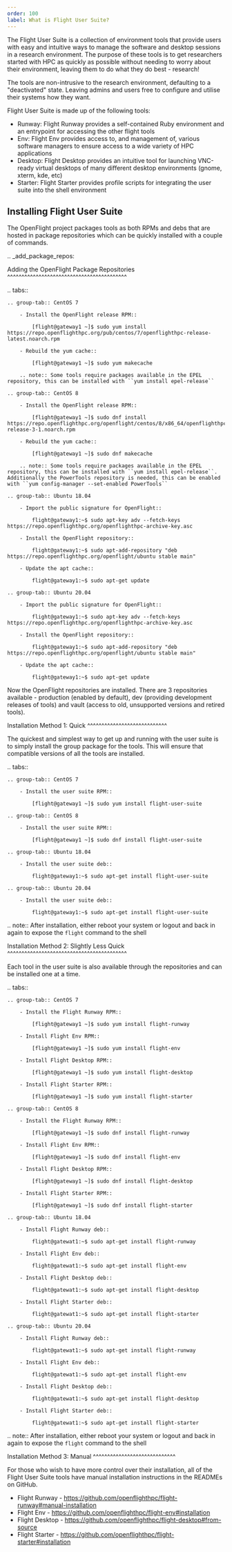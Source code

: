 ```yaml
---
order: 100
label: What is Flight User Suite?
---
```


The Flight User Suite is a collection of environment tools that provide users with easy and intuitive ways to manage the software and desktop sessions in a research environment. The purpose of these tools is to get researchers started with HPC as quickly as possible without needing to worry about their environment, leaving them to do what they do best - research!

The tools are non-intrusive to the research environment, defaulting to a "deactivated" state. Leaving admins and users free to configure and utilise their systems how they want.

Flight User Suite is made up of the following tools:

- Runway: Flight Runway provides a self-contained Ruby environment and an entrypoint for accessing the other flight tools
- Env: Flight Env provides access to, and management of, various software managers to ensure access to a wide variety of HPC applications
- Desktop: Flight Desktop provides an intuitive tool for launching VNC-ready virtual desktops of many different desktop environments (gnome, xterm, kde, etc)
- Starter: Flight Starter provides profile scripts for integrating the user suite into the shell environment

## Installing Flight User Suite


The OpenFlight project packages tools as both RPMs and debs that are hosted in package repositories which can be quickly installed with a couple of commands. 

.. _add_package_repos:

Adding the OpenFlight Package Repositories
^^^^^^^^^^^^^^^^^^^^^^^^^^^^^^^^^^^^^^^^^^

.. tabs:: 

    .. group-tab:: CentOS 7

        - Install the OpenFlight release RPM::

            [flight@gateway1 ~]$ sudo yum install https://repo.openflighthpc.org/pub/centos/7/openflighthpc-release-latest.noarch.rpm

        - Rebuild the yum cache::

            [flight@gateway1 ~]$ sudo yum makecache

        .. note:: Some tools require packages available in the EPEL repository, this can be installed with ``yum install epel-release``

    .. group-tab:: CentOS 8

        - Install the OpenFlight release RPM::

            [flight@gateway1 ~]$ sudo dnf install https://repo.openflighthpc.org/openflight/centos/8/x86_64/openflighthpc-release-3-1.noarch.rpm

        - Rebuild the yum cache::

            [flight@gateway1 ~]$ sudo dnf makecache

        .. note:: Some tools require packages available in the EPEL repository, this can be installed with ``yum install epel-release``. Additionally the PowerTools repository is needed, this can be enabled with ``yum config-manager --set-enabled PowerTools``

    .. group-tab:: Ubuntu 18.04

        - Import the public signature for OpenFlight::

            flight@gateway1:~$ sudo apt-key adv --fetch-keys https://repo.openflighthpc.org/openflighthpc-archive-key.asc

        - Install the OpenFlight repository::

            flight@gateway1:~$ sudo apt-add-repository "deb https://repo.openflighthpc.org/openflight/ubuntu stable main"

        - Update the apt cache::

            flight@gateway1:~$ sudo apt-get update

    .. group-tab:: Ubuntu 20.04

        - Import the public signature for OpenFlight::

            flight@gateway1:~$ sudo apt-key adv --fetch-keys https://repo.openflighthpc.org/openflighthpc-archive-key.asc

        - Install the OpenFlight repository::

            flight@gateway1:~$ sudo apt-add-repository "deb https://repo.openflighthpc.org/openflight/ubuntu stable main"

        - Update the apt cache::

            flight@gateway1:~$ sudo apt-get update

Now the OpenFlight repositories are installed. There are 3 repositories available - production (enabled by default), dev (providing development releases of tools) and vault (access to old, unsupported versions and retired tools).


Installation Method 1: Quick
^^^^^^^^^^^^^^^^^^^^^^^^^^^^

The quickest and simplest way to get up and running with the user suite is to simply install the group package for the tools. This will ensure that compatible versions of all the tools are installed.

.. tabs::

    .. group-tab:: CentOS 7

        - Install the user suite RPM::

            [flight@gateway1 ~]$ sudo yum install flight-user-suite

    .. group-tab:: CentOS 8

        - Install the user suite RPM::

            [flight@gateway1 ~]$ sudo dnf install flight-user-suite

    .. group-tab:: Ubuntu 18.04

        - Install the user suite deb::

            flight@gateway1:~$ sudo apt-get install flight-user-suite

    .. group-tab:: Ubuntu 20.04

        - Install the user suite deb::

            flight@gateway1:~$ sudo apt-get install flight-user-suite


.. note:: After installation, either reboot your system or logout and back in again to expose the ``flight`` command to the shell

Installation Method 2: Slightly Less Quick
^^^^^^^^^^^^^^^^^^^^^^^^^^^^^^^^^^^^^^^^^^

Each tool in the user suite is also available through the repositories and can be installed one at a time.

.. tabs::

    .. group-tab:: CentOS 7

        - Install the Flight Runway RPM::

            [flight@gateway1 ~]$ sudo yum install flight-runway

        - Install Flight Env RPM::

            [flight@gateway1 ~]$ sudo yum install flight-env

        - Install Flight Desktop RPM::

            [flight@gateway1 ~]$ sudo yum install flight-desktop

        - Install Flight Starter RPM::

            [flight@gateway1 ~]$ sudo yum install flight-starter

    .. group-tab:: CentOS 8

        - Install the Flight Runway RPM::

            [flight@gateway1 ~]$ sudo dnf install flight-runway

        - Install Flight Env RPM::

            [flight@gateway1 ~]$ sudo dnf install flight-env

        - Install Flight Desktop RPM::

            [flight@gateway1 ~]$ sudo dnf install flight-desktop

        - Install Flight Starter RPM::

            [flight@gateway1 ~]$ sudo dnf install flight-starter

    .. group-tab:: Ubuntu 18.04

        - Install Flight Runway deb::

            flight@gatewat1:~$ sudo apt-get install flight-runway

        - Install Flight Env deb::

            flight@gatewat1:~$ sudo apt-get install flight-env

        - Install Flight Desktop deb::

            flight@gatewat1:~$ sudo apt-get install flight-desktop

        - Install Flight Starter deb::

            flight@gatewat1:~$ sudo apt-get install flight-starter

    .. group-tab:: Ubuntu 20.04

        - Install Flight Runway deb::

            flight@gatewat1:~$ sudo apt-get install flight-runway

        - Install Flight Env deb::

            flight@gatewat1:~$ sudo apt-get install flight-env

        - Install Flight Desktop deb::

            flight@gatewat1:~$ sudo apt-get install flight-desktop

        - Install Flight Starter deb::

            flight@gatewat1:~$ sudo apt-get install flight-starter


.. note:: After installation, either reboot your system or logout and back in again to expose the ``flight`` command to the shell

Installation Method 3: Manual
^^^^^^^^^^^^^^^^^^^^^^^^^^^^^

For those who wish to have more control over their installation, all of the Flight User Suite tools have manual installation instructions in the READMEs on GitHub.

- Flight Runway - https://github.com/openflighthpc/flight-runway#manual-installation
- Flight Env - https://github.com/openflighthpc/flight-env#installation
- Flight Desktop - https://github.com/openflighthpc/flight-desktop#from-source
- Flight Starter - https://github.com/openflighthpc/flight-starter#installation
